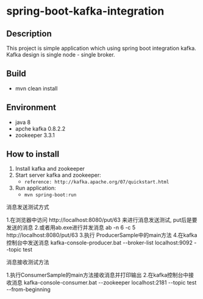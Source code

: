 # spring-boot-kafka-integration

## Description
This project is simple application which using spring boot integration kafka. Kafka design is single node - single broker.

## Build
* mvn clean install

## Environment
* java 8
* apche kafka 0.8.2.2
* zookeeper 3.3.1

## How to install
1. Install kafka and zookeeper
2. Start server kafka and zookeeper: 
	* `reference: http://kafka.apache.org/07/quickstart.html` 
3. Run application:
	* `mvn spring-boot:run`

消息发送测试方式

1.在浏览器中访问 http://localhost:8080/put/63 来进行消息发送测试, put后是要发送的消息
2.或者用ab.exe进行并发消息 ab -n 6 -c 5 http://localhost:8080/put/63
3.执行 ProducerSample中的main方法
4.在kafka控制台中发送消息 kafka-console-producer.bat --broker-list localhost:9092 --topic test 

消息接收测试方法

1.执行ConsumerSample的main方法接收消息并打印输出
2.在kafka控制台中接收消息 kafka-console-consumer.bat --zookeeper localhost:2181 --topic test --from-beginning


